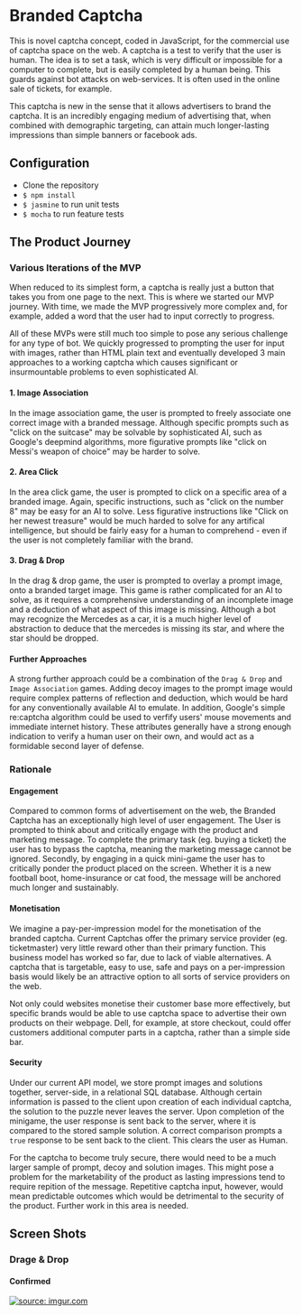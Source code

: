 # Branded Captcha

This is novel captcha concept, coded in JavaScript, for the commercial use of captcha space on the web. A captcha is a test to verify that the user is human. The idea is to set a task, which is very difficult or impossible for a computer to complete, but is easily completed by a human being. This guards against bot attacks on web-services. It is often used in the online sale of tickets, for example.

This captcha is new in the sense that it allows advertisers to brand the captcha. It is an incredibly engaging medium of advertising that, when combined with demographic targeting, can attain much longer-lasting impressions than simple banners or facebook ads.

## Configuration

* Clone the repository
* `$ npm install`
* `$ jasmine` to run unit tests
* `$ mocha` to run feature tests



## The Product Journey

### Various Iterations of the MVP

When reduced to its simplest form, a captcha is really just a button that takes you from one page to the next. This is where we started our MVP journey. With time, we made the MVP progressively more complex and, for example, added a word that the user had to input correctly to progress.

All of these MVPs were still much too simple to pose any serious challenge for any type of bot. We quickly progressed to prompting the user for input with images, rather than HTML plain text and eventually developed 3 main approaches to a working captcha which causes significant or insurmountable problems to even sophisticated AI.


  #### 1. Image Association

  In the image association game, the user is prompted to freely associate one correct image with a branded message. Although specific prompts such as "click on the suitcase" may be solvable by sophisticated AI, such as Google's deepmind algorithms, more figurative prompts like "click on Messi's weapon of choice" may be harder to solve.

  #### 2. Area Click

  In the area click game, the user is prompted to click on a specific area of a branded image. Again, specific instructions, such as "click on the number 8" may be easy for an AI to solve. Less figurative instructions like "Click on her newest treasure" would be much harded to solve for any artifical intelligence, but should be fairly easy for a human to comprehend - even if the user is not completely familiar with the brand.

  #### 3. Drag & Drop

  In the drag & drop game, the user is prompted to overlay a prompt image, onto a branded target image. This game is rather complicated for an AI to solve, as it requires a comprehensive understanding of an incomplete image and a deduction of what aspect of this image is missing. Although a bot may recognize the Mercedes as a car, it is a much higher level of abstraction to deduce that the mercedes is missing its star, and where the star should be dropped.

  #### Further Approaches

  A strong further approach could be a combination of the `Drag & Drop` and `Image Association` games. Adding decoy images to the prompt image would require complex patterns of reflection and deduction, which would be hard for any conventionally available AI to emulate. In addition, Google's simple re:captcha algorithm could be used to verfify users' mouse movements and immediate internet history. These attributes generally have a strong enough indication to verify a human user on their own, and would act as a formidable second layer of defense.


### Rationale

#### Engagement

  Compared to common forms of advertisement on the web, the Branded Captcha has an exceptionally high level of user engagement. The User is prompted to think about and critically engage with the product and marketing message. To complete the primary task (eg. buying a ticket) the user has to bypass the captcha, meaning the marketing message cannot be ignored. Secondly, by engaging in a quick mini-game the user has to critically ponder the product placed on the screen. Whether it is a new football boot, home-insurance or cat food, the message will be anchored much longer and sustainably.
  
#### Monetisation

We imagine a pay-per-impression model for the monetisation of the branded captcha. Current Captchas offer the primary service provider (eg. ticketmaster) very little reward other than their primary function. This business model has worked so far, due to lack of viable alternatives. A captcha that is targetable, easy to use, safe and pays on a per-impression basis would likely be an attractive option to all sorts of service providers on the web.

Not only could websites monetise their customer base more effectively, but specific brands would be able to use captcha space to advertise their own products on their webpage. Dell, for example, at store checkout, could offer customers additional computer parts in a captcha, rather than a simple side bar.
  
  #### Security
  
  Under our current API model, we store prompt images and solutions together, server-side, in a relational SQL database. Although certain information is passed to the client upon creation of each individual captcha, the solution to the puzzle never leaves the server. Upon completion of the minigame, the user response is sent back to the server, where it is compared to the stored sample solution. A correct comparison prompts a `true` response to be sent back to the client. This clears the user as Human.
  
  For the captcha to become truly secure, there would need to be a much larger sample of prompt, decoy and solution images. This might pose a problem for the marketability of the product as lasting impressions tend to require repition of the message. Repetitive captcha input, however, would mean predictable outcomes which would be detrimental to the security of the product. Further work in this area is needed.
  
  
  ## Screen Shots
  
  ### Drage & Drop
  
  #### Confirmed
  
  <a href="https://imgur.com/LBcLQQF"><img src="https://i.imgur.com/LBcLQQF.gif" title="source: imgur.com" /></a> 
